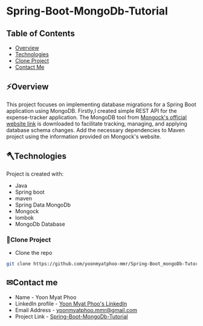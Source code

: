 # Spring-Boot-MongoDb-Tutorial

## Table of Contents
* [Overview](#overview)
* [Technologies](#technologies)
* [Clone Project](#clone-project)
* [Contact Me](#contact)


<a name="overview"></a>
## ⚡Overview
This project focuses on implementing database migrations for a Spring Boot application using MongoDB.
 Firstly,I created simple REST API for the expense-tracker application.
 The MongoDB tool from [Mongock's official website link](https://mongock.io/) is downloaded to facilitate tracking, managing, and applying database schema changes. 
 Add the necessary dependencies to Maven project using the information provided on Mongock's website.
  <a name="technologies"></a>
## 🪓Technologies
Project is created with:
* Java
* Spring boot
* maven
* Spring Data MongoDb
* Mongock
* lombok
* MongoDb Database

 <a name="clone-project"></a>
### 🥡Clone Project
* Clone the repo
```sh
git clone https://github.com/yoonmyatphoo-mmr/Spring-Boot_mongoDb-Tutorial.git
```

 <a name="contact"></a>
 ## ✉Contact me
   * Name - Yoon Myat Phoo 
   * LinkedIn profile - [Yoon Myat Phoo's LinkedIn](https://www.linkedin.com/in/yoon-myat-phoo-9b32531b7/)
   * Email Address - yoonmyatphoo.mmr@gmail.com
   * Project Link - [Spring-Boot-MongoDb-Tutorial](https://github.com/yoonmyatphoo-mmr/Spring-Boot_mongoDb-Tutorial)
    
    	
